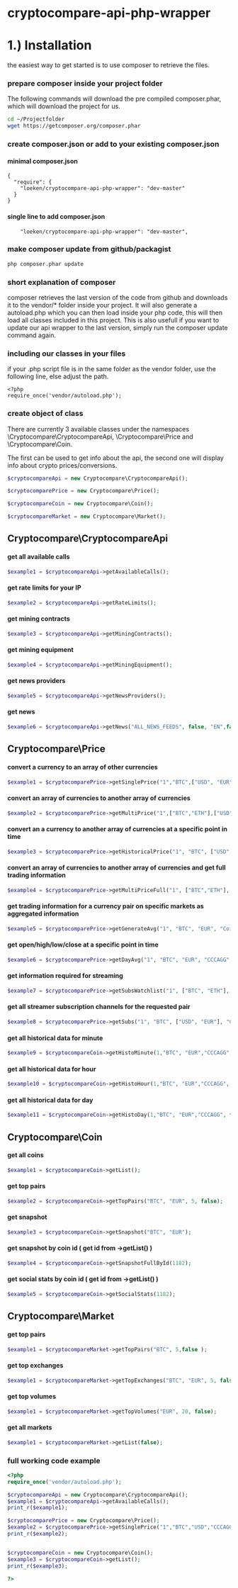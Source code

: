 # cryptocompare-api-php-wrapper

# 1.) Installation
the easiest way to get started is to use composer to retrieve the files.

### prepare composer inside your project folder
The following commands will download the pre compiled composer.phar, which will download the project for us.
```bash
cd ~/Projectfolder
wget https://getcomposer.org/composer.phar
```

### create composer.json or add to your existing composer.json
#### minimal composer.json
```composer
{
  "require": {
    "loeken/cryptocompare-api-php-wrapper": "dev-master"
  }
}
```
#### single line to add composer.json
```composer
    "loeken/cryptocompare-api-php-wrapper": "dev-master",
```
### make composer update from github/packagist
```bash
php composer.phar update
```

### short explanation of composer
composer retrieves the last version of the code from github and downloads it to the vendor/* folder inside your project. It will also generate a autoload.php which you can then load inside your php code, this will then load all classes included in this project. This is also usefull if you want to update our api wrapper to the last version, simply run the composer update command again.

### including our classes in your files
if your .php script file is in the same folder as the vendor folder, use the following line, else adjust the path.
```
<?php
require_once('vendor/autoload.php');
```
### create object of class
There are currently 3 available classes under the namespaces
\Cryptocompare\CryptocompareApi, \Cryptocompare\Price and \Cryptocompare\Coin.

The first can be used to get info about the api, the second one will display info about crypto prices/conversions.
```php
$cryptocompareApi = new Cryptocompare\CryptocompareApi();

$cryptocomparePrice = new Cryptocompare\Price();

$cryptocompareCoin = new Cryptocompare\Coin();

$cryptocompareMarket = new Cryptocompare\Market();
```

## Cryptocompare\CryptocompareApi
#### get all available calls
```php
$example1 = $cryptocompareApi->getAvailableCalls();
```
#### get rate limits for your IP
```php
$example2 = $cryptocompareApi->getRateLimits();
```
#### get mining contracts
```php
$example3 = $cryptocompareApi->getMiningContracts();
```
#### get mining equipment
```php
$example4 = $cryptocompareApi->getMiningEquipment();
```
#### get news providers
```php
$example5 = $cryptocompareApi->getNewsProviders();
```
#### get news
```php
$example6 = $cryptocompareApi->getNews("ALL_NEWS_FEEDS", false, "EN",false);
```


## Cryptocompare\Price
#### convert a currency to an array of other currencies
```php
$example1 = $cryptocomparePrice->getSinglePrice("1","BTC",["USD", "EUR"],"CCCAGG","false");
```
#### convert an array of currencies to another array of currencies
```php
$example2 = $cryptocomparePrice->getMultiPrice("1",["BTC","ETH"],["USD","EUR","ETH"],"CCCAGG","false");
```
#### convert an a currency to another array of currencies at a specific point in time
```php
$example3 = $cryptocomparePrice->getHistoricalPrice("1", "BTC", ["USD","EUR"], "1507469305", "CCCAGG", false);
```
#### convert an array of currencies to another array of currencies and get full trading information
```php
$example4 = $cryptocomparePrice->getMultiPriceFull("1", ["BTC","ETH"], ["USD","EUR"],"CCCAGG", false);
```
#### get trading information for a currency pair on specific markets as aggregated information
```php
$example5 = $cryptocomparePrice->getGenerateAvg("1", "BTC", "EUR", "Coinbase,Kraken",false);
```
#### get open/high/low/close at a specific point in time
```php
$example6 = $cryptocomparePrice->getDayAvg("1", "BTC", "EUR", "CCCAGG", "HourVWAP", 0, "1487116800", false);
```
#### get information required for streaming
```php
$example7 = $cryptocomparePrice->getSubsWatchlist("1", ["BTC", "ETH"], "EUR", "CCCAGG",false);
```
#### get all streamer subscription channels for the requested pair
```php
$example8 = $cryptocomparePrice->getSubs("1", "BTC", ["USD", "EUR"], "CCCAGG", false);
```
#### get all historical data for minute
```php
$example9 = $cryptocompareCoin->getHistoMinute(1,"BTC", "EUR","CCCAGG", false, 1, 1440, NULL);
```
#### get all historical data for hour
```php
$example10 = $cryptocompareCoin->getHistoHour(1,"BTC", "EUR","CCCAGG", false, 1, 1440, NULL);
```
#### get all historical data for day
```php
$example11 = $cryptocompareCoin->getHistoDay(1,"BTC", "EUR","CCCAGG", false, 1, 1440, NULL);
```

## Cryptocompare\Coin
#### get all coins
```php
$example1 = $cryptocompareCoin->getList();
```
#### get top pairs
```php
$example2 = $cryptocompareCoin->getTopPairs("BTC", "EUR", 5, false);
```
#### get snapshot
```php
$example3 = $cryptocompareCoin->getSnapshot("BTC", "EUR");
```
#### get snapshot by coin id ( get id from ->getList() )
```php
$example4 = $cryptocompareCoin->getSnapshotFullById(1182);
```
#### get social stats by coin id ( get id from ->getList() )
```php
$example5 = $cryptocompareCoin->getSocialStats(1182);
```

## Cryptocompare\Market
#### get top pairs
```php
$example1 = $cryptocompareMarket->getTopPairs("BTC", 5,false );

```
#### get top exchanges
```php
$example1 = $cryptocompareMarket->getTopExchanges("BTC", "EUR", 5, false);

```
#### get top volumes
```php
$example1 = $cryptocompareMarket->getTopVolumes("EUR", 20, false);

```
#### get all markets
```php
$example1 = $cryptocompareMarket->getList(false);

```

### full working code example
```php
<?php
require_once('vendor/autoload.php');

$cryptocompareApi = new Cryptocompare\CryptocompareApi();
$example1 = $cryptocompareApi->getAvailableCalls();
print_r($example1);

$cryptocomparePrice = new Cryptocompare\Price();
$example2 = $cryptocomparePrice->getSinglePrice("1","BTC","USD","CCCAGG","false");
print_r($example2);


$cryptocompareCoin = new Cryptocompare\Coin();
$example3 = $cryptocompareCoin->getList();
print_r($example3);

?>